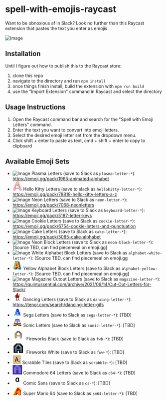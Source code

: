 # spell-with-emojis-raycast
Want to be obnoxious af in Slack? Look no further than this Raycast extension that pastes the text you enter as emojis. 

![Image](assets/emojiletterstest.gif)

## Installation

Until I figure out how to publish this to the Raycast store: 

1. clone this repo
2. navigate to the directory and run `npm install`
3. once things finish install, build the extension with `npm run build`
4. use the "Import Extension" command in Raycast and select the directory

## Usage Instructions

1. Open the Raycast command bar and search for the "Spell with Emoji Letters" command.
2. Enter the text you want to convert into emoji letters.
3. Select the desired emoji letter set from the dropdown menu.
4. Click shift + enter to paste as text, cmd + shift + enter to copy to clipboard

## Available Emoji Sets

- ![Image](assets/plasma-letter-a.gif) Plasma Letters (save to Slack as `plasma-letter-*`): https://emoji.gg/pack/1965-animated-alphabet
- ![Image](assets/hellokitty-letter-a.png) Hello Kitty Letters (save to slack as `hellokitty-letter-*`): https://emoji.gg/pack/78818-hello-kitty-letters-a-z
- ![Image](assets/neon-letter-a.gif) Neon Letters (save to Slack as `neon-letter-*`): https://emoji.gg/pack/7068-neonletters
- ![Image](assets/keyboard-letter-a.png) Keyboard Letters (save to Slack as `keyboard-letter-*`): https://emoji.gg/pack/5187-letter-keys
- ![Image](assets/cookie-letter-a.png) Cookie Letters (save to Slack as `cookie-letter-*`): https://emoji.gg/pack/6754-cookie-letters-and-punctuation
- ![Image](assets/cake-letter-a.gif) Cake Letters (save to Slack as `cake-letter-*`): https://emoji.gg/pack/5085-cake-alphabet
- ![Image](assets/neon-block-letter-a.gif) Neon Block Letters (save to Slack as `neon-block-letter-*`): [Source TBD, can find piecemeal on emoji.gg]
- ![Image](assets/alphabet-white-a.png) White Alphabet Block Letters (save to Slack as `alphabet-white-letter-*`): [Source TBD, can find piecemeal on emoji.gg
- ![Image](assets/alphabet-yellow-a.png) Yellow Alphabet Block Letters (save to Slack as `alphabet-yellow-letter-*`): [Source TBD, can find piecemeal on emoji.gg]
- ![Image](assets/magazine-letter-a.png) Magazine Cutout Letters (save to Slack as `magazine-letter-*`): https://quintussential.com/archive/2021/06/14/Cut-Out-Letters-for-Slack/
- ![Image](assets/dancing-letter-a.gif) Dancing Letters (save to Slack as `dancing-letter-*`): https://tenor.com/search/dancing-letter-gifs
- ![Image](assets/sega-letter-a.gif) Sega Letters (save to Slack as `sega-letter-*`): [TBD]
- ![Image](assets/sonic-letter-a.png) Sonic Letters (save to Slack as `sonic-letter-*`): [TBD]
- ![Image](assets/fwb-a.gif) Fireworks Black (save to Slack as `fwb-*`): [TBD]
- ![Image](assets/fww-a.gif) Fireworks White (save to Slack as `fww-*`): [TBD]
- ![Image](assets/a-scrabble.jpg) Scrabble Tiles (save to Slack as `scrabble-*`): [TBD]
- ![Image](assets/c64-a.png) Commodore 64 Letters (save to Slack as `c64-*`): [TBD]
- ![Image](assets/cs-a.png) Comic Sans (save to Slack as `cs-*`): [TBD]
- ![Image](assets/sm64-letter-a.png) Super Mario 64 (save to Slack as `sm64-letter-*`): [TBD]
